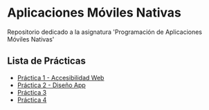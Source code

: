 # Aplicaciones Móviles Nativas
Repositorio dedicado a la asignatura 'Programación de Aplicaciones Móviles Nativas'

## Lista de Prácticas
<ul>
  <li><a href="./Práctica_1">Práctica 1 -  Accesibilidad Web</a></li>
  <li><a href="./Práctica_2">Práctica 2 - Diseño App</li>
  <li>Práctica 3</li>
  <li>Práctica 4</li>
</ul>
